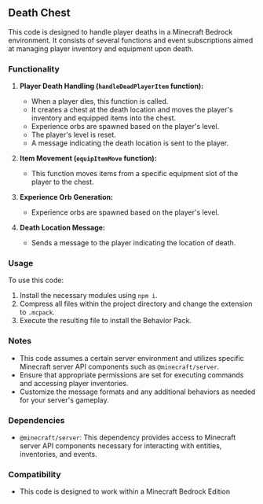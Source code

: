 ## Death Chest

This code is designed to handle player deaths in a Minecraft Bedrock environment. It consists of several functions and event subscriptions aimed at managing player inventory and equipment upon death.

### Functionality

1. **Player Death Handling (`handleDeadPlayerItem` function):**
   - When a player dies, this function is called.
   - It creates a chest at the death location and moves the player's inventory and equipped items into the chest.
   - Experience orbs are spawned based on the player's level.
   - The player's level is reset.
   - A message indicating the death location is sent to the player.

1. **Item Movement (`equipItemMove` function):**
   - This function moves items from a specific equipment slot of the player to the chest.

1. **Experience Orb Generation:**
   - Experience orbs are spawned based on the player's level.

1. **Death Location Message:**
   - Sends a message to the player indicating the location of death.


### Usage

To use this code:

1. Install the necessary modules using `npm i`.
1. Compress all files within the project directory and change the extension to `.mcpack`.
1. Execute the resulting file to install the Behavior Pack.

### Notes

- This code assumes a certain server environment and utilizes specific Minecraft server API components such as `@minecraft/server`.
- Ensure that appropriate permissions are set for executing commands and accessing player inventories.
- Customize the message formats and any additional behaviors as needed for your server's gameplay.

### Dependencies

- `@minecraft/server`: This dependency provides access to Minecraft server API components necessary for interacting with entities, inventories, and events.

### Compatibility

- This code is designed to work within a Minecraft Bedrock Edition

